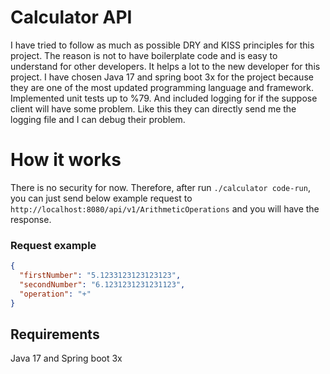 # Calculator API
I have tried to follow as much as possible DRY and KISS principles for this project. The reason is not to have boilerplate code and is easy to understand for other developers. It helps a lot to the new developer for this project. I have chosen Java 17 and spring boot 3x for the project because they are one of the most updated programming language and framework. Implemented unit tests up to %79. And included logging for if the suppose client will have some problem. Like this they can directly send me the logging file and I can debug their problem.

# How it works
There is no security for now. Therefore, after run `./calculator code-run`, you can just send below example request to `http://localhost:8080/api/v1/ArithmeticOperations` and you will have the response.
### Request example
```json
{
  "firstNumber": "5.1233123123123123",
  "secondNumber": "6.1231231231231123",
  "operation": "+"
}
```

## Requirements
Java 17 and Spring boot 3x
